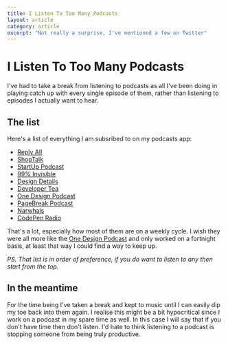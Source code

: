 ```yaml
---
title: I Listen To Too Many Podcasts
layout: article
category: article
excerpt: "Not really a surprise, I've mentioned a few on Twitter"
---
```


# I Listen To Too Many Podcasts

I've had to take a break from listening to podcasts as all I've been doing in playing catch up with every single episode of them, rather than listening to episodes I actually want to hear.

## The list

Here's a list of everything I am subsribed to on my podcasts app:

- [Reply All](http://gimletmedia.com/show/reply-all/)
- [ShopTalk](http://shoptalkshow.com/)
- [StartUp Podcast](http://gimletmedia.com/show/startup/)
- [99% Invisible](http://99percentinvisible.org/)
- [Design Details](http://www.designdetails.fm/)
- [Developer Tea](https://www.developertea.com/)
- [One Design Podcast](http://onedesign.guide/)
- [PageBreak Podcast](http://www.pagebreakpodcast.com/)
- [Narwhals](http://www.narwhals.cool/)
- [CodePen Radio](http://blog.codepen.io/radio/)

That's a lot, especially how most of them are on a weekly cycle. I wish they were all more like the [One Design Podcast](http://onedesign.guide/) and only worked on a fortnight basis, at least that way I could find a way to keep up.

_PS. That list is in order of preference, if you do want to listen to any then start from the top._

## In the meantime

For the time being I've taken a break and kept to music until I can easily dip my toe back into them again. I realise this might be a bit hypocritical since I work on a podcast in my spare time as well. In this case I will say that if you don't have time then don't listen. I'd hate to think listening to a podcast is stopping someone from being truly productive.
